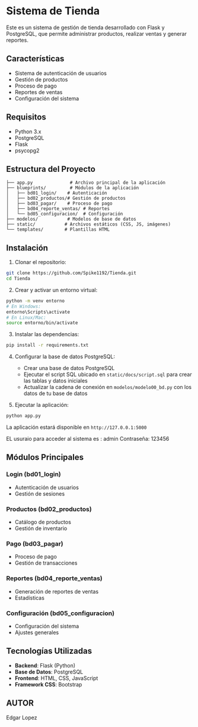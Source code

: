# Sistema de Tienda

Este es un sistema de gestión de tienda desarrollado con Flask y PostgreSQL, que permite administrar productos, realizar ventas y generar reportes.

## Características

- Sistema de autenticación de usuarios
- Gestión de productos
- Proceso de pago
- Reportes de ventas
- Configuración del sistema

## Requisitos

- Python 3.x
- PostgreSQL
- Flask
- psycopg2

## Estructura del Proyecto

```
├── app.py              # Archivo principal de la aplicación
├── blueprints/         # Módulos de la aplicación
│   ├── bd01_login/    # Autenticación
│   ├── bd02_productos/# Gestión de productos
│   ├── bd03_pagar/    # Proceso de pago
│   ├── bd04_reporte_ventas/ # Reportes
│   └── bd05_configuracion/  # Configuración
├── modelos/           # Modelos de base de datos
├── static/           # Archivos estáticos (CSS, JS, imágenes)
└── templates/        # Plantillas HTML
```

## Instalación

1. Clonar el repositorio:

```bash
git clone https://github.com/Spike1192/Tienda.git
cd Tienda
```

2. Crear y activar un entorno virtual:

```bash
python -m venv entorno
# En Windows:
entorno\Scripts\activate
# En Linux/Mac:
source entorno/bin/activate
```

3. Instalar las dependencias:

```bash
pip install -r requirements.txt
```

4. Configurar la base de datos PostgreSQL:

   - Crear una base de datos PostgreSQL
   - Ejecutar el script SQL ubicado en `static/docs/script.sql` para crear las tablas y datos iniciales
   - Actualizar la cadena de conexión en `modelos/modelo00_bd.py` con los datos de tu base de datos

5. Ejecutar la aplicación:

```bash
python app.py
```

La aplicación estará disponible en `http://127.0.0.1:5000`

EL usuraio para acceder al sistema es : admin
Contraseña: 123456

## Módulos Principales

### Login (bd01_login)

- Autenticación de usuarios
- Gestión de sesiones

### Productos (bd02_productos)

- Catálogo de productos
- Gestión de inventario

### Pago (bd03_pagar)

- Proceso de pago
- Gestión de transacciones

### Reportes (bd04_reporte_ventas)

- Generación de reportes de ventas
- Estadísticas

### Configuración (bd05_configuracion)

- Configuración del sistema
- Ajustes generales

## Tecnologías Utilizadas

- **Backend**: Flask (Python)
- **Base de Datos**: PostgreSQL
- **Frontend**: HTML, CSS, JavaScript
- **Framework CSS**: Bootstrap

## AUTOR

Edgar Lopez
